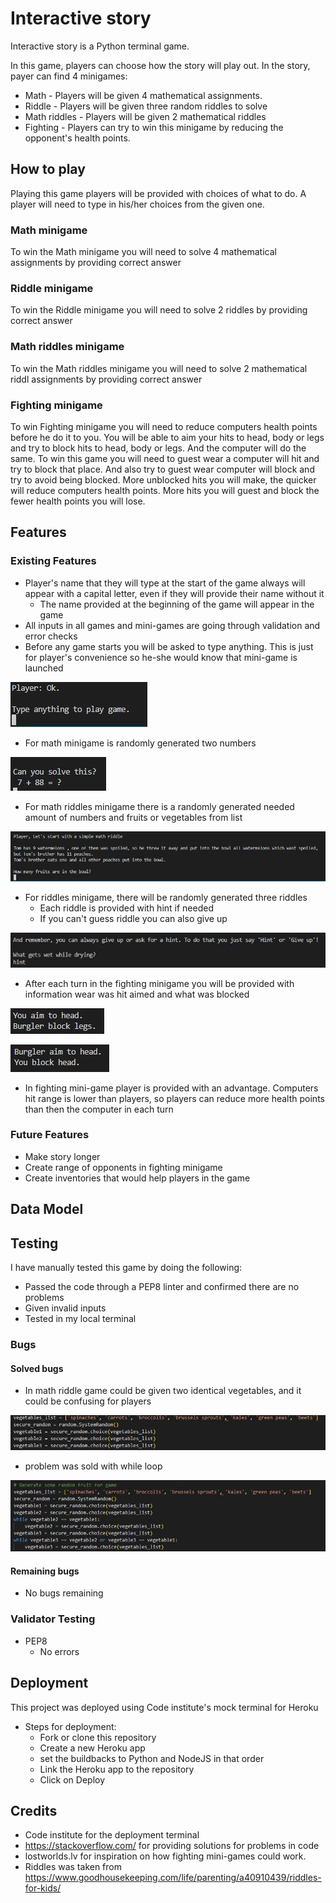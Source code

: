 # Interactive story

Interactive story is a Python terminal game.

In this game, players can choose how the story will play out.
In the story, payer can find 4 minigames:
 * Math - Players will be given 4 mathematical assignments.
 * Riddle - Players will be given three random riddles to solve
 * Math riddles - Players will be given 2 mathematical riddles 
 * Fighting - Players can try to win this minigame by reducing the opponent's health points.

## How to play

Playing this game players will be provided with choices of what to do. A player will need to type in his/her choices from the given one.

### Math minigame

To win the Math minigame you will need to solve 4 mathematical assignments by providing correct answer

### Riddle minigame

To win the Riddle minigame you will need to solve 2 riddles by providing correct answer

### Math riddles minigame

To win the Math riddles minigame you will need to solve 2 mathematical riddl assignments by providing correct answer

### Fighting minigame

To win Fighting minigame you will need to reduce computers health points before he do it to you. You will be able to aim your hits to head, body or legs and try to block hits to head, body or legs. And the computer will do the same. To win this game you will need to guest wear a computer will hit and try to block that place. And also try to guest wear computer will block and try to avoid being blocked. More unblocked hits you will make, the quicker will reduce computers health points. More hits you will guest and block the fewer health points you will lose.

## Features

### Existing Features

* Player's name that they will type at the start of the game always will appear with a capital letter, even if they will provide their name without it
  * The name provided at the beginning of the game will appear in the game
* All inputs in all games and mini-games are going through validation and error checks
* Before any game starts you will be asked to type anything. This is just for player's convenience so he-she would know that mini-game is launched

![Type](assets/pictures/type_anything.JPG)

* For math minigame is randomly generated two numbers

![Type](assets/pictures/generat_two_number.JPG)

* For math riddles minigame there is a randomly generated needed amount of numbers and fruits or vegetables from list

![Type](assets/pictures/generat_two_number_and_fruits.JPG)

* For riddles minigame, there will be randomly generated three riddles
  * Each riddle is provided with hint if needed
  * If you can't guess riddle you can also give up

![Type](assets/pictures/hint.JPG)

* After each turn in the fighting minigame you will be provided with information wear was hit aimed and what was blocked

![Type](assets/pictures/aim.JPG)

![Type](assets/pictures/block.JPG)

  * In fighting mini-game player is provided with an advantage. Computers hit range is lower than players, so players can reduce more health points than then the computer in each turn

### Future Features

* Make story longer
* Create range of opponents in fighting minigame
* Create inventories that would help players in the game

## Data Model

## Testing 

I have manually tested this game by doing the following:

* Passed the code through a PEP8 linter and confirmed there are no problems
* Given invalid inputs
* Tested in my local terminal

### Bugs

#### Solved bugs

* In math riddle game could be given two identical vegetables, and it could be confusing for players

![Type](assets/pictures/1_problem.JPG)

  * problem was sold with while loop

  ![Type](assets/pictures/1_solution.JPG)

#### Remaining bugs

* No bugs remaining

### Validator Testing

* PEP8
  * No errors

## Deployment

This project was deployed using Code institute's mock terminal for Heroku

* Steps for deployment:
  * Fork or clone this repository
  * Create a new Heroku app
  * set the buildbacks to Python and NodeJS in that order
  * Link the Heroku app to the repository
  * Click on Deploy

## Credits

* Code institute for the deployment terminal
* https://stackoverflow.com/ for providing solutions for problems in code
* lostworlds.lv for inspiration on how fighting mini-games could work.
* Riddles was taken from https://www.goodhousekeeping.com/life/parenting/a40910439/riddles-for-kids/

